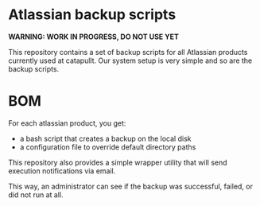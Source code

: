# Atlassian backup scripts

**WARNING: WORK IN PROGRESS, DO NOT USE YET**

This repository contains a set of backup scripts for all Atlassian products
currently used at catapullt. Our system setup is very simple and so are the
backup scripts.

# BOM

For each atlassian product, you get:

- a bash script that creates a backup on the local disk
- a configuration file to override default directory paths

This repository also provides a simple wrapper utility that will send execution
notifications via email.

This way, an administrator can see if the backup was successful, failed, or did
not run at all.
